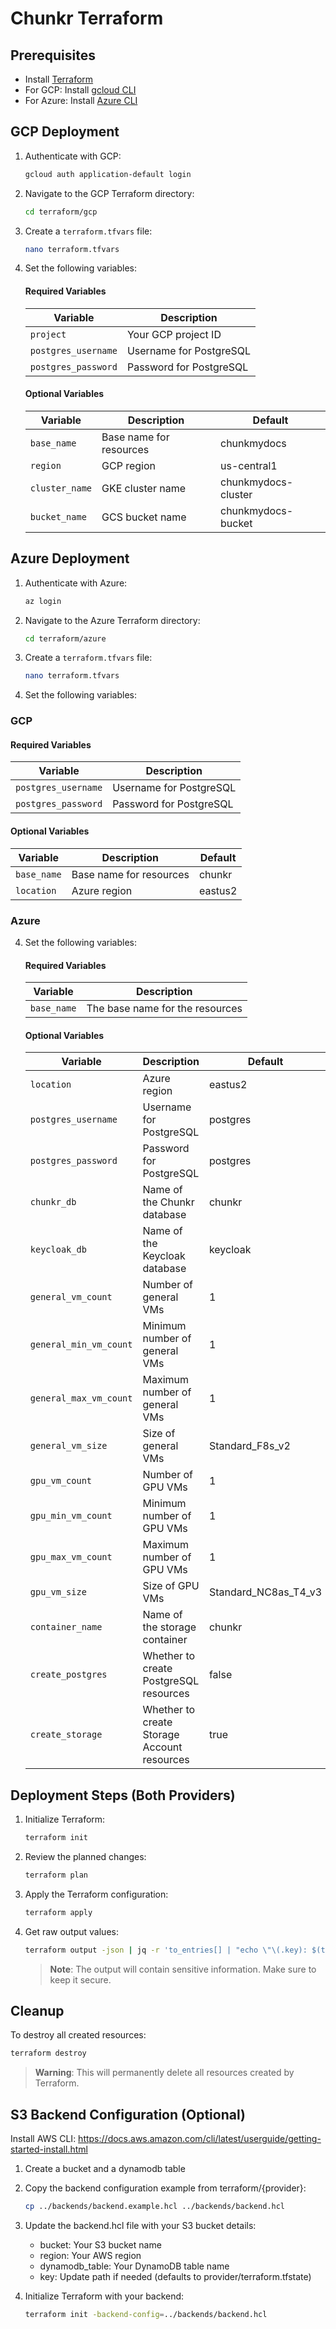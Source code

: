 # Chunkr Terraform

## Prerequisites
- Install [Terraform](https://developer.hashicorp.com/terraform/tutorials/gke/gke-install)
- For GCP: Install [gcloud CLI](https://cloud.google.com/sdk/docs/install)
- For Azure: Install [Azure CLI](https://learn.microsoft.com/en-us/cli/azure/install-azure-cli)

## GCP Deployment

1. Authenticate with GCP:
   ```bash
   gcloud auth application-default login
   ```

2. Navigate to the GCP Terraform directory:
   ```bash
   cd terraform/gcp
   ```

3. Create a `terraform.tfvars` file:
   ```bash
   nano terraform.tfvars
   ```

4. Set the following variables:

   #### Required Variables
   | Variable | Description |
   |----------|-------------|
   | `project` | Your GCP project ID |
   | `postgres_username` | Username for PostgreSQL |
   | `postgres_password` | Password for PostgreSQL |

   #### Optional Variables
   | Variable | Description | Default |
   |----------|-------------|---------|
   | `base_name` | Base name for resources | chunkmydocs |
   | `region` | GCP region | us-central1 |
   | `cluster_name` | GKE cluster name | chunkmydocs-cluster |
   | `bucket_name` | GCS bucket name | chunkmydocs-bucket |

## Azure Deployment

1. Authenticate with Azure:
   ```bash
   az login
   ```

2. Navigate to the Azure Terraform directory:
   ```bash
   cd terraform/azure
   ```

3. Create a `terraform.tfvars` file:
   ```bash
   nano terraform.tfvars
   ```

4. Set the following variables:

### GCP

   #### Required Variables
   | Variable | Description |
   |----------|-------------|
   | `postgres_username` | Username for PostgreSQL |
   | `postgres_password` | Password for PostgreSQL |

   #### Optional Variables
   | Variable | Description | Default |
   |----------|-------------|---------|
   | `base_name` | Base name for resources | chunkr |
   | `location` | Azure region | eastus2 |

### Azure

4. Set the following variables:

   #### Required Variables
   | Variable | Description |
   |----------|-------------|
   | `base_name` | The base name for the resources |

   #### Optional Variables
   | Variable | Description | Default |
   |----------|-------------|---------|
   | `location` | Azure region | eastus2 |
   | `postgres_username` | Username for PostgreSQL | postgres |
   | `postgres_password` | Password for PostgreSQL | postgres |
   | `chunkr_db` | Name of the Chunkr database | chunkr |
   | `keycloak_db` | Name of the Keycloak database | keycloak |
   | `general_vm_count` | Number of general VMs | 1 |
   | `general_min_vm_count` | Minimum number of general VMs | 1 |
   | `general_max_vm_count` | Maximum number of general VMs | 1 |
   | `general_vm_size` | Size of general VMs | Standard_F8s_v2 |
   | `gpu_vm_count` | Number of GPU VMs | 1 |
   | `gpu_min_vm_count` | Minimum number of GPU VMs | 1 |
   | `gpu_max_vm_count` | Maximum number of GPU VMs | 1 |
   | `gpu_vm_size` | Size of GPU VMs | Standard_NC8as_T4_v3 |
   | `container_name` | Name of the storage container | chunkr |
   | `create_postgres` | Whether to create PostgreSQL resources | false |
   | `create_storage` | Whether to create Storage Account resources | true |

## Deployment Steps (Both Providers)

1. Initialize Terraform:
   ```bash
   terraform init
   ```

2. Review the planned changes:
   ```bash
   terraform plan
   ```

3. Apply the Terraform configuration:
   ```bash
   terraform apply
   ```

4. Get raw output values:
   ```bash
   terraform output -json | jq -r 'to_entries[] | "echo \"\(.key): $(terraform output -raw \(.key))\"" ' | bash
   ```
   > **Note**: The output will contain sensitive information. Make sure to keep it secure.

## Cleanup

To destroy all created resources:
```bash
terraform destroy
```

> **Warning**: This will permanently delete all resources created by Terraform.

## S3 Backend Configuration (Optional)

Install AWS CLI: https://docs.aws.amazon.com/cli/latest/userguide/getting-started-install.html

1. Create a bucket and a dynamodb table

2. Copy the backend configuration example from terraform/{provider}:
   ```bash
   cp ../backends/backend.example.hcl ../backends/backend.hcl
   ```

3. Update the backend.hcl file with your S3 bucket details:
   - bucket: Your S3 bucket name
   - region: Your AWS region
   - dynamodb_table: Your DynamoDB table name
   - key: Update path if needed (defaults to provider/terraform.tfstate)

4. Initialize Terraform with your backend:
   ```bash
   terraform init -backend-config=../backends/backend.hcl
   ```

